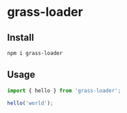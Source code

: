 # grass-loader

## Install

```bash
npm i grass-loader
```

## Usage

```ts
import { hello } from 'grass-loader';

hello('world');
```
